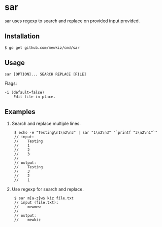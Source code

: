 sar
===

sar uses regexp to search and replace on provided input provided.

Installation
------------

	$ go get github.com/mewkiz/cmd/sar

Usage
-----

	sar [OPTION]... SEARCH REPLACE [FILE]

Flags:

	-i (default=false)
		Edit file in place.

Examples
--------

1. Search and replace multiple lines.

		$ echo -e "Testing\n1\n2\n3" | sar "1\n2\n3" "`printf "3\n2\n1"`"
		// input:
		//    Testing
		//    1
		//    2
		//    3
		//
		// output:
		//    Testing
		//    3
		//    2
		//    1

2. Use regexp for search and replace.

		$ sar m[a-z]w$ kiz file.txt
		// input (file.txt):
		//    mewmew
		//
		// output:
		//    mewkiz

